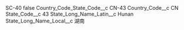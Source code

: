 <?xml version="1.0" encoding="UTF-8"?>
<CustomMetadata xmlns="http://soap.sforce.com/2006/04/metadata" xmlns:xsi="http://www.w3.org/2001/XMLSchema-instance" xmlns:xsd="http://www.w3.org/2001/XMLSchema">
    <label>SC-40</label>
    <protected>false</protected>
    <values>
        <field>Country_Code_State_Code__c</field>
        <value xsi:type="xsd:string">CN-43</value>
    </values>
    <values>
        <field>Country_Code__c</field>
        <value xsi:type="xsd:string">CN</value>
    </values>
    <values>
        <field>State_Code__c</field>
        <value xsi:type="xsd:string">43</value>
    </values>
    <values>
        <field>State_Long_Name_Latin__c</field>
        <value xsi:type="xsd:string">Hunan</value>
    </values>
    <values>
        <field>State_Long_Name_Local__c</field>
        <value xsi:type="xsd:string">湖南</value>
    </values>
</CustomMetadata>
